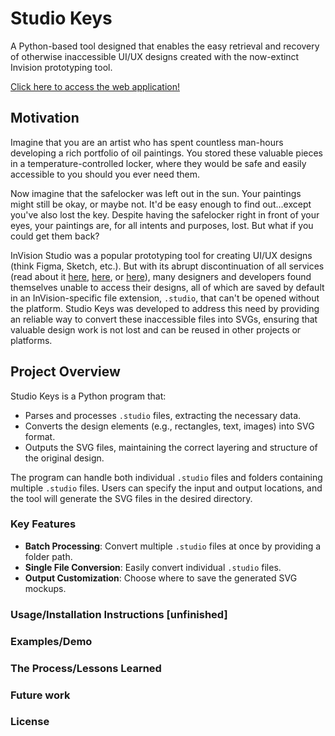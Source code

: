 # Studio Keys

A Python-based tool designed that enables the easy retrieval and recovery of otherwise inaccessible UI/UX designs created with the now-extinct Invision prototyping tool.

[Click here to access the web application!](https://studio-keys.onrender.com/)

## Motivation
Imagine that you are an artist who has spent countless man-hours developing a rich portfolio of oil paintings. You stored these valuable pieces in a temperature-controlled locker, where they would be safe and easily accessible to you should you ever need them. 

Now imagine that the safelocker was left out in the sun. Your paintings might still be okay, or maybe not. It'd be easy enough to find out...except you've also lost the key. Despite having the safelocker right in front of your eyes, your paintings are, for all intents and purposes, lost. But what if you could get them back?  

InVision Studio was a popular prototyping tool for creating UI/UX designs (think Figma, Sketch, etc.). But with its abrupt discontinuation of all services (read about it [here](https://www.feedme.design/invisions-prototyping-tool-the-unexpected-reappearance-and-abrupt-goodbye/), [here](https://support.invisionapp.com/), or [here](https://dorve.c.om/blog/ux-news-articles-archive/invision-shutting-down/)), many designers and developers found themselves unable to access their designs, all of which are saved by default in an InVision-specific file extension, `.studio`, that can't be opened without the platform. Studio Keys was developed to address this need by providing an reliable way to convert these inaccessible files into SVGs, ensuring that valuable design work is not lost and can be reused in other projects or platforms.  

## Project Overview

Studio Keys is a Python program that:

- Parses and processes `.studio` files, extracting the necessary data.
- Converts the design elements (e.g., rectangles, text, images) into SVG format.
- Outputs the SVG files, maintaining the correct layering and structure of the original design.

The program can handle both individual `.studio` files and folders containing multiple `.studio` files. Users can specify the input and output locations, and the tool will generate the SVG files in the desired directory.

### Key Features

- **Batch Processing**: Convert multiple `.studio` files at once by providing a folder path.
- **Single File Conversion**: Easily convert individual `.studio` files.
- **Output Customization**: Choose where to save the generated SVG mockups.

### Usage/Installation Instructions [unfinished]
### Examples/Demo
### The Process/Lessons Learned
### Future work
### License


 





